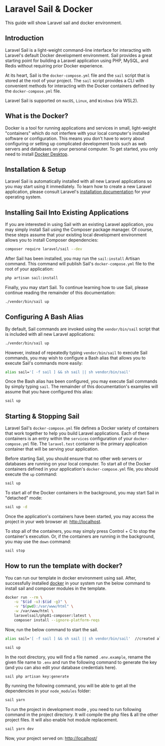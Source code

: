 # Laravel Sail & Docker

This guide will show Laravel sail and docker environment.

## Introduction

Laravel Sail is a light-weight command-line interface for interacting with Laravel's default Docker development environment. Sail provides a great starting point for building a Laravel application using PHP, MySQL, and Redis without requiring prior Docker experience.

At its heart, Sail is the `docker-compose.yml` file and the `sail` script that is stored at the root of your project. The `sail` script provides a CLI with convenient methods for interacting with the Docker containers defined by the `docker-compose.yml` file.

Laravel Sail is supported on `macOS`, `Linux`, and `Windows` (via WSL2).

## What is the Docker?

Docker is a tool for running applications and services in small, light-weight "containers" which do not interfere with your local computer's installed software or configuration. This means you don't have to worry about configuring or setting up complicated development tools such as web servers and databases on your personal computer. To get started, you only need to install [Docker Desktop](https://www.docker.com/products/docker-desktop).

## Installation & Setup

Laravel Sail is automatically installed with all new Laravel applications so you may start using it immediately. To learn how to create a new Laravel application, please consult Laravel's [installation documentation](https://laravel.com/docs/10.x/installation) for your operating system.

## Installing Sail Into Existing Applications

If you are interested in using Sail with an existing Laravel application, you may simply install Sail using the Composer package manager. Of course, these steps assume that your existing local development environment allows you to install Composer dependencies:

```sh
composer require laravel/sail --dev
```

After Sail has been installed, you may run the `sail:install` Artisan command. This command will publish Sail's `docker-compose.yml` file to the root of your application:

```sh
php artisan sail:install
```

Finally, you may start Sail. To continue learning how to use Sail, please continue reading the remainder of this documentation:

```sh
./vendor/bin/sail up
```

## Configuring A Bash Alias

By default, Sail commands are invoked using the `vendor/bin/sail` script that is included with all new Laravel applications:

```sh
./vendor/bin/sail up
```

However, instead of repeatedly typing `vendor/bin/sail` to execute Sail commands, you may wish to configure a Bash alias that allows you to execute Sail's commands more easily:

```sh
alias sail='[ -f sail ] && sh sail || sh vendor/bin/sail'
```

Once the Bash alias has been configured, you may execute Sail commands by simply typing `sail`. The remainder of this documentation's examples will assume that you have configured this alias:

```sh
sail up
```

## Starting & Stopping Sail

Laravel Sail's `docker-compose.yml` file defines a Docker variety of containers that work together to help you build Laravel applications. Each of these containers is an entry within the `services` configuration of your `docker-compose.yml` file. The `laravel.test` container is the primary application container that will be serving your application.

Before starting Sail, you should ensure that no other web servers or databases are running on your local computer. To start all of the Docker containers defined in your application's `docker-compose.yml` file, you should execute the `up` command:

```sh
sail up
```

To start all of the Docker containers in the background, you may start Sail in "detached" mode:

```sh
sail up -d
```

Once the application's containers have been started, you may access the project in your web browser at: [http://localhost](http://localhost).

To stop all of the containers, you may simply press Control + C to stop the container's execution. Or, if the containers are running in the background, you may use the `down` command:

```sh
sail stop
```

## How to run the template with docker?

You can run our template in docker environment using sail. After, successfully installed [docker](https://www.docker.com/products/docker-desktop) in your system run the below command to install sail and composer modules in the template.

```sh
docker run --rm \
    -u "$(id -u):$(id -g)" \
    -v "$(pwd):/var/www/html" \
    -w /var/www/html \
    laravelsail/php81-composer:latest \
    composer install --ignore-platform-reqs
```

Now, run the below command to start the sail.

```sh
alias sail='[ -f sail ] && sh sail || sh vendor/bin/sail'  //created alias

sail up
```

In the root directory, you will find a file named `.env.example`, rename the given file name to `.env` and run the following command to generate the key (and you can also edit your database credentials here).

```sh
sail php artisan key:generate
```

By running the following command, you will be able to get all the dependencies in your `node_modules` folder:

```sh
sail yarn
```

To run the project in development mode , you need to run following command in the project directory. It will compile the php files & all the other project files. It will also enable hot module replacement.

```sh
sail yarn dev
```

Now, your project served on: <http://localhost/>
